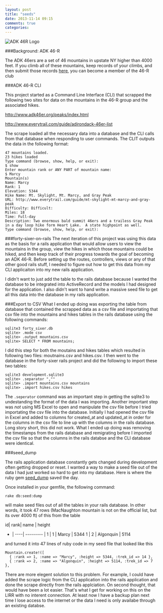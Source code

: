 ```yaml
---
layout: post
title: "seeds"
date: 2013-11-14 09:15
comments: true
categories: 
---
```


![ADK 46R Logo](http://www.adirondack.net/tour/hike/sm-46r.jpg)

###Background: ADK 46-R

The ADK 46ers are a set of 46 mountains in upstate NY higher than 4000 feet. If you climb all of these mountains, keep records of your climbs, and then submit those records [here](http://www.adk46er.org/), you can become a member of the 46-R club

###ADK 46-R CLI

This project started as a Command Line Interface (CLI) that scrapped the following two sites for data on the mountains in the 46-R group and the associated hikes. 

<http://www.adk46er.org/peaks/index.html>

<http://www.everytrail.com/guide/adirondack-46er-list>


The scrape loaded all the necessary data into a database and the CLI calls from that database when responding to user commands. The CLIT outputs the data in the following format:

	47 mountains loaded.
	23 hikes loaded
	Type command (browse, show, help, or exit):
	$ show
	Enter mountain rank or ANY PART of mountain name: 
	$ Marcy
	Mountain(s)
	Name: Marcy
	Rank: 1
	Elevation: 5344
	Hike Name: Mt. Skylight, Mt. Marcy, and Gray Peak
	URL: http://www.everytrail.com/guide/mt-skylight-mt-marcy-and-gray-peak
	Difficulty: Difficult:
	Miles: 18
	Time: Full-day
	Description: Two enormous bald summit 46ers and a trailess Gray Peak in a day loop hike form Heart Lake.  A state highpoint as well.
	Type command (browse, show, help, or exit):



###forty-sixer-on-rails
The next iteration of this project was using this data as the basis for a rails application that would allow users to view the mountains in the group, view the hikes in which those mountains could be hiked, and then keep track of their progress towards the goal of becoming an ADK 46-R. Before setting up the routes, controllers, views or any of that other good rails stuff, I needed to figure out how to get this data from my CLI applicaiton into my new rails application. 

I didn't want to just add the table to the rails database because I wanted the database to be integrated into ActiveRecord and the models I had designed for the application. I also didn't want to hand write a massive seed file to get all this data into the database in my rails application. 

###Export to CSV
What I ended up doing was exporting the table from database that contained the scrapped data as a csv file and importating that csv file into the mountains and hikes tables in the rails database using the following commands:

	sqlite3 forty_sixer.db 
	sqlite> .mode csv
	sqlite> .output mountains.csv
	sqlite> SELECT * FROM mountains;

I did this step for both the moutains and hikes tables which resulted in following two files: moutnains.csv and hikes.csv. I then went to the database in the forty-sixer rails project and did the following to import these two tables:

	sqlite3 development.sqlite3
	sqlite> .separator ",""
	sqlite> .import mountains.csv mountains
	sqlite> .import hikes.csv hikes

The `.seperator` command was an important step in getting the sqlite3 to undestanding the format of the data I was importing. Another important step was *not* using MS Excel to open and manipulate the csv file before I tried importating the csv file into the database. Initially I had opened the csv file in Excel and added to columns for created_at and updated_at in order for the columns in the csv file to line up with the columns in the rails database. Long story short, this did not work. What I ended up doing was removing the timestamps from the rails database and remigrating before I imported the csv file so that the columns in the rails databse and the CLI database were identical. 


###seed_dump

The rails application database constantly gets changed during development often getting dropped or reset. I wanted a way to make a seed file out of the data I had just worked so hard to get into my database. Here is where the ruby gem [seed_dump](https://github.com/rroblak/seed_dump) saved the day. 

Once installed in your gemfile, the following command:

	rake db:seed:dump

will make seed files out of all the tables in your rails database. In other words, it took 47 rows (MacNaughton mountain is not on the official list, but its over 4000 ft) of this from the table 

id| rank| name      | height 
- | ----| --------- |
1 | 1   | Marcy     | 5344
1 | 2   | Algonquin | 5114

and turned it into 47 lines of ruby code in my seed file that looked like this

	Mountain.create!([
  	  { :rank => 1, :name => "Marcy", :height => 5344, :trek_id => 14 },
  	  { :rank => 2, :name => "Algonquin", :height => 5114, :trek_id => 7 },

There are more elegent solution to this problem. For example, I could have added the scrape logic from the CLI application into the rails application and done the scrape directly from the rails applciation. On second thought, that would have been a lot easier. That's what I get for working on this on the LIRR with no interent connection. At least now I have a backup plan next time I lose access to the internet or the data I need is only availabe through an existing databse. 